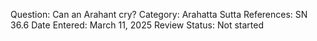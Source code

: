 Question: Can an Arahant cry?
Category: Arahatta
Sutta References: SN 36.6
Date Entered: March 11, 2025
Review Status: Not started